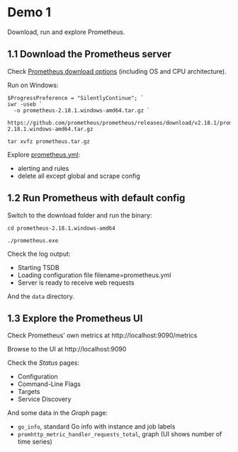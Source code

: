 # Demo 1

Download, run and explore Prometheus.

## 1.1 Download the Prometheus server

Check [Prometheus download options](https://prometheus.io/download/) (including OS and CPU architecture).

Run on Windows:

```
$ProgressPreference = "SilentlyContinue"; `
iwr -useb `
  -o prometheus-2.18.1.windows-amd64.tar.gz `
  https://github.com/prometheus/prometheus/releases/download/v2.18.1/prometheus-2.18.1.windows-amd64.tar.gz

tar xvfz prometheus.tar.gz
```

Explore [prometheus.yml](../prometheus-2.18.1.windows-amd64/prometheus.yml):

- alerting and rules 
- delete all except global and scrape config

## 1.2 Run Prometheus with default config

Switch to the download folder and run the binary:

```
cd prometheus-2.18.1.windows-amd64

./prometheus.exe
```

Check the log output:

- Starting TSDB
- Loading configuration file filename=prometheus.yml
- Server is ready to receive web requests

And the `data` directory.

## 1.3 Explore the Prometheus UI

Check Prometheus' own metrics at http://localhost:9090/metrics

Browse to the UI at http://localhost:9090

Check the _Status_ pages:

- Configuration
- Command-Line Flags
- Targets
- Service Discovery

And some data in the _Graph_ page:

- `go_info`, standard Go info with instance and job labels
- `promhttp_metric_handler_requests_total`, graph (UI shows number of time series)